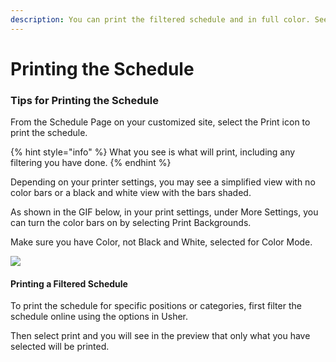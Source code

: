 ```yaml
---
description: You can print the filtered schedule and in full color. See how below.
---
```


# Printing the Schedule

### Tips for Printing the Schedule

From the Schedule Page on your customized site, select the Print icon to print the schedule.

{% hint style="info" %}
What you see is what will print, including any filtering you have done.
{% endhint %}

Depending on your printer settings, you may see a simplified view with no color bars or a black and white view with the bars shaded.

As shown in the GIF below, in your print settings, under More Settings, you can turn the color bars on by selecting Print Backgrounds.

Make sure you have Color, not Black and White, selected for Color Mode. 

![](../.gitbook/assets/usherprintingtipsshortgif.gif)

#### Printing a Filtered Schedule

To print the schedule for specific positions or categories, first filter the schedule online using the options in Usher. 

Then select print and you will see in the preview that only what you have selected will be printed.



